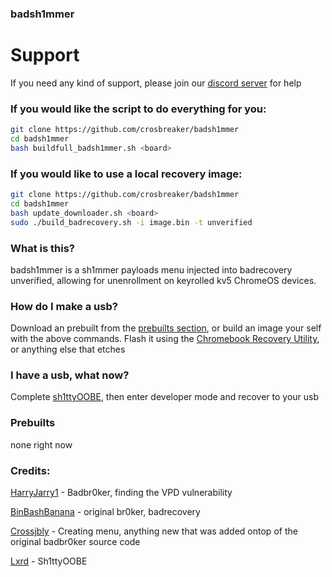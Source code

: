 ### badsh1mmer

# Support
If you need any kind of support, please join our [discord server](https://discord.gg/nrMVY29MUb) for help
### If you would like the script to do everything for you:
```bash
git clone https://github.com/crosbreaker/badsh1mmer
cd badsh1mmer
bash buildfull_badsh1mmer.sh <board>
```
### If you would like to use a local recovery image:
```bash
git clone https://github.com/crosbreaker/badsh1mmer
cd badsh1mmer
bash update_downloader.sh <board>
sudo ./build_badrecovery.sh -i image.bin -t unverified
```
### What is this?
badsh1mmer is a sh1mmer payloads menu injected into badrecovery unverified, allowing for unenrollment on keyrolled kv5 ChromeOS devices.

### How do I make a usb?
Download an prebuilt from the [prebuilts section](#prebuilts), or build an image your self with the above commands.  Flash it using the [Chromebook Recovery Utility](https://chromewebstore.google.com/detail/chromebook-recovery-utili/pocpnlppkickgojjlmhdmidojbmbodfm), or anything else that etches
### I have a usb, what now?
Complete [sh1ttyOOBE](https://github.com/crosbreaker/sh1ttyOOBE), then enter developer mode and recover to your usb
### Prebuilts

none right now

### Credits:
[HarryJarry1](https://github.com/HarryJarry1) - Badbr0ker, finding the VPD vulnerability

[BinBashBanana](https://github.com/binbashbanana) - original br0ker, badrecovery

[Crossjbly](https://github.com/crossjbly) - Creating menu, anything new that was added ontop of the original badbr0ker source code

[Lxrd](https://github.com/SPIRAME) - Sh1ttyOOBE


